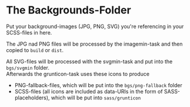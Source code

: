 # The Backgrounds-Folder

Put your background-images (JPG, PNG, SVG) you're referencing in your SCSS-files in here.  

The JPG nad PNG files will be processed by the imagemin-task and then copied to `build` or `dist`.

All SVG-files will be processed with the svgmin-task and put into the `bgs/svgmin` folder.  
Afterwards the grunticon-task uses these icons to produce

- PNG-fallback-files, which will be put into the `bgs/png-fallback` folder
- SCSS-files (all icons are included as data-URIs in the form of SASS-placeholders), which will be put into `sass/grunticon`
